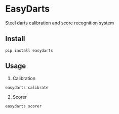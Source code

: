 # EasyDarts

Steel darts calibration and score recognition system


## Install

```
pip install easydarts
```

## Usage

1) Calibration


```
easydarts calibrate
```


2) Scorer

```
easydarts scorer
```
